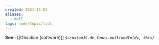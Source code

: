 ```yaml
---
created: 2021-11-04 
aliases:
  - null
tags: node/topic/tool
---
```

**See**:: [[Obsidian (software)]]
*`$=customJS.dv_funcs.outlinedIn(dv, this)`*


